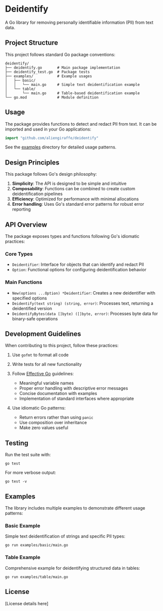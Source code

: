 # Deidentify

A Go library for removing personally identifiable information (PII) from text data.

## Project Structure

This project follows standard Go package conventions:

```
deidentify/
├── deidentify.go       # Main package implementation
├── deidentify_test.go  # Package tests
├── examples/           # Example usages
│   ├── basic/
│   │   └── main.go     # Simple text deidentification example
│   └── table/
│       └── main.go     # Table-based deidentification example
└── go.mod              # Module definition
```

## Usage

The package provides functions to detect and redact PII from text. It can be imported and used in your Go applications:

```go
import "github.com/aliengiraffe/deidentify"
```

See the [examples](./examples) directory for detailed usage patterns.

## Design Principles

This package follows Go's design philosophy:

1. **Simplicity**: The API is designed to be simple and intuitive
2. **Composability**: Functions can be combined to create custom deidentification pipelines
3. **Efficiency**: Optimized for performance with minimal allocations
4. **Error handling**: Uses Go's standard error patterns for robust error reporting

## API Overview

The package exposes types and functions following Go's idiomatic practices:

### Core Types

- `Deidentifier`: Interface for objects that can identify and redact PII
- `Option`: Functional options for configuring deidentification behavior

### Main Functions

- `New(options ...Option) *Deidentifier`: Creates a new deidentifier with specified options
- `Deidentify(text string) (string, error)`: Processes text, returning a deidentified version
- `DeidentifyBytes(data []byte) ([]byte, error)`: Processes byte data for binary-safe operations

## Development Guidelines

When contributing to this project, follow these practices:

1. Use `gofmt` to format all code
2. Write tests for all new functionality
3. Follow [Effective Go](https://go.dev/doc/effective_go) guidelines:
   - Meaningful variable names
   - Proper error handling with descriptive error messages
   - Concise documentation with examples
   - Implementation of standard interfaces where appropriate

4. Use idiomatic Go patterns:
   - Return errors rather than using `panic`
   - Use composition over inheritance
   - Make zero values useful

## Testing

Run the test suite with:

```
go test
```

For more verbose output:

```
go test -v
```

## Examples

The library includes multiple examples to demonstrate different usage patterns:

### Basic Example

Simple text deidentification of strings and specific PII types:

```
go run examples/basic/main.go
```

### Table Example

Comprehensive example for deidentifying structured data in tables:

```
go run examples/table/main.go
```

## License

[License details here]
